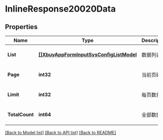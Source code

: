# InlineResponse20020Data

## Properties
Name | Type | Description | Notes
------------ | ------------- | ------------- | -------------
**List** | [**[]XbuyAppFormInputSysConfigListModel**](xbuy.app.form.input.SysConfigListModel.md) | 数据列表 | [optional] [default to null]
**Page** | **int32** | 当前页码 | [optional] [default to 1]
**Limit** | **int32** | 每页数量 | [optional] [default to 10]
**TotalCount** | **int64** | 全部数据量 | [optional] [default to null]

[[Back to Model list]](../README.md#documentation-for-models) [[Back to API list]](../README.md#documentation-for-api-endpoints) [[Back to README]](../README.md)


